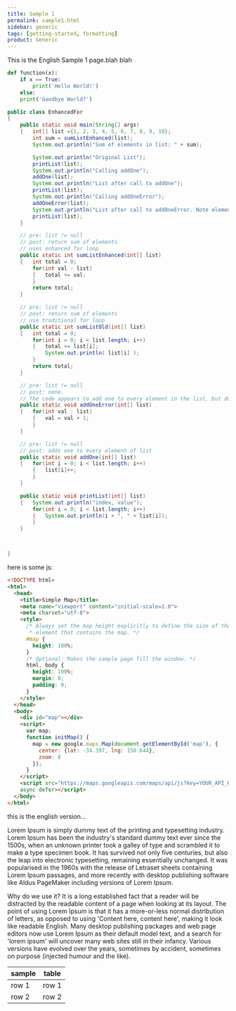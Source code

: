 ```yaml
---
title: Sample 1
permalink: sample1.html
sidebar: generic
tags: [getting-started, formatting]
product: Generic
---
```


This is the English Sample 1 page.blah blah

```python
def function(x):
    if x == True:
        print('Hello World!')
    else:
	print('Goodbye World?')
```

```java
public class EnhancedFor
{
	public static void main(String[] args)
	{	int[] list ={1, 2, 3, 4, 5, 6, 7, 8, 9, 10};
		int sum = sumListEnhanced(list);
		System.out.println("Sum of elements in list: " + sum);

		System.out.println("Original List");
		printList(list);
		System.out.println("Calling addOne");
		addOne(list);
		System.out.println("List after call to addOne");
		printList(list);
		System.out.println("Calling addOneError");
		addOneError(list);
		System.out.println("List after call to addOneError. Note elements of list did not change.");
		printList(list);
	}

	// pre: list != null
	// post: return sum of elements
	// uses enhanced for loop
	public static int sumListEnhanced(int[] list)
	{	int total = 0;
		for(int val : list)
		{	total += val;
		}
		return total;
	}

	// pre: list != null
	// post: return sum of elements
	// use traditional for loop
	public static int sumListOld(int[] list)
	{	int total = 0;
		for(int i = 0; i < list.length; i++)
		{	total += list[i];
			System.out.println( list[i] );
		}
		return total;
	}

	// pre: list != null
	// post: none.
	// The code appears to add one to every element in the list, but does not
	public static void addOneError(int[] list)
	{	for(int val : list)
		{	val = val + 1;
		}
	}

	// pre: list != null
	// post: adds one to every element of list
	public static void addOne(int[] list)
	{	for(int i = 0; i < list.length; i++)
		{	list[i]++;
		}
	}

	public static void printList(int[] list)
	{	System.out.println("index, value");
		for(int i = 0; i < list.length; i++)
		{	System.out.println(i + ", " + list[i]);
		}
	}



}
```

here is some js:

```html
<!DOCTYPE html>
<html>
  <head>
    <title>Simple Map</title>
    <meta name="viewport" content="initial-scale=1.0">
    <meta charset="utf-8">
    <style>
      /* Always set the map height explicitly to define the size of the div
       * element that contains the map. */
      #map {
        height: 100%;
      }
      /* Optional: Makes the sample page fill the window. */
      html, body {
        height: 100%;
        margin: 0;
        padding: 0;
      }
    </style>
  </head>
  <body>
    <div id="map"></div>
    <script>
      var map;
      function initMap() {
        map = new google.maps.Map(document.getElementById('map'), {
          center: {lat: -34.397, lng: 150.644},
          zoom: 8
        });
      }
    </script>
    <script src="https://maps.googleapis.com/maps/api/js?key=YOUR_API_KEY&callback=initMap"
    async defer></script>
  </body>
</html>
```


this is the english version...

Lorem Ipsum is simply dummy text of the printing and typesetting industry. Lorem Ipsum has been the industry's standard dummy text ever since the 1500s, when an unknown printer took a galley of type and scrambled it to make a type specimen book. It has survived not only five centuries, but also the leap into electronic typesetting, remaining essentially unchanged. It was popularised in the 1960s with the release of Letraset sheets containing Lorem Ipsum passages, and more recently with desktop publishing software like Aldus PageMaker including versions of Lorem Ipsum.

Why do we use it?
It is a long established fact that a reader will be distracted by the readable content of a page when looking at its layout. The point of using Lorem Ipsum is that it has a more-or-less normal distribution of letters, as opposed to using 'Content here, content here', making it look like readable English. Many desktop publishing packages and web page editors now use Lorem Ipsum as their default model text, and a search for 'lorem ipsum' will uncover many web sites still in their infancy. Various versions have evolved over the years, sometimes by accident, sometimes on purpose (injected humour and the like).

| sample | table |
|----|-----|
| row 1 | row 1 |
| row 2 | row 2|

